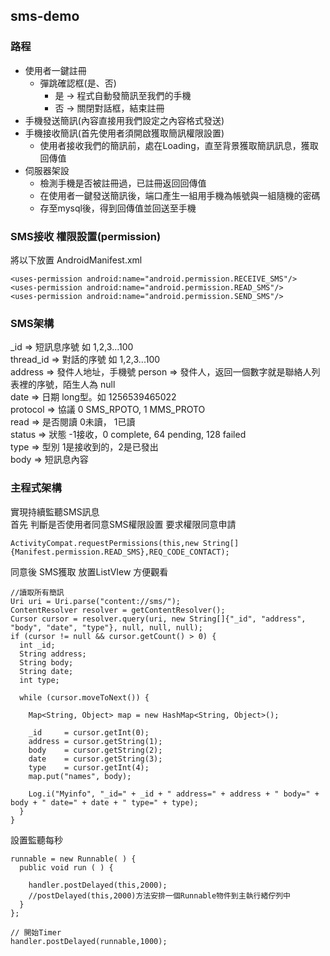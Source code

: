 ## sms-demo
### 路程
* 使用者一鍵註冊  
  * 彈跳確認框(是、否)  
    * 是 -> 程式自動發簡訊至我們的手機  
    * 否 -> 關閉對話框，結束註冊  
* 手機發送簡訊(內容直接用我們設定之內容格式發送)  
* 手機接收簡訊(首先使用者須開啟獲取簡訊權限設置)  
  * 使用者接收我們的簡訊前，處在Loading，直至背景獲取簡訊訊息，獲取回傳值  
* 伺服器架設  
  * 檢測手機是否被註冊過，已註冊返回回傳值
  * 在使用者一鍵發送簡訊後，端口產生一組用手機為帳號與一組隨機的密碼   
  * 存至mysql後，得到回傳值並回送至手機  
    
### SMS接收 權限設置(permission)
將以下放置 AndroidManifest.xml
```
<uses-permission android:name="android.permission.RECEIVE_SMS"/>
<uses-permission android:name="android.permission.READ_SMS"/>
<uses-permission android:name="android.permission.SEND_SMS"/>
```
### SMS架構
_id       => 短訊息序號 如 1,2,3...100  
thread_id => 對話的序號 如 1,2,3...100  
address   => 發件人地址，手機號
person    => 發件人，返回一個數字就是聯絡人列表裡的序號，陌生人為 null  
date      => 日期  long型。如 1256539465022  
protocol  => 協議 0 SMS_RPOTO, 1 MMS_PROTO   
read      => 是否閱讀 0未讀， 1已讀   
status    => 狀態 -1接收，0 complete, 64 pending, 128 failed   
type      => 型別 1是接收到的，2是已發出   
body      => 短訊息內容   

### 主程式架構
實現持續監聽SMS訊息  
首先 判斷是否使用者同意SMS權限設置
要求權限同意申請  
```
ActivityCompat.requestPermissions(this,new String[]{Manifest.permission.READ_SMS},REQ_CODE_CONTACT);  
```
同意後 SMS獲取 放置ListVIew 方便觀看
```
//讀取所有簡訊
Uri uri = Uri.parse("content://sms/");
ContentResolver resolver = getContentResolver();
Cursor cursor = resolver.query(uri, new String[]{"_id", "address", "body", "date", "type"}, null, null, null);
if (cursor != null && cursor.getCount() > 0) {
  int _id;
  String address;
  String body;
  String date;
  int type;
  
  while (cursor.moveToNext()) {
  
    Map<String, Object> map = new HashMap<String, Object>();
    
    _id     = cursor.getInt(0);
    address = cursor.getString(1);
    body    = cursor.getString(2);
    date    = cursor.getString(3);
    type    = cursor.getInt(4);
    map.put("names", body);
    
    Log.i("Myinfo", "_id=" + _id + " address=" + address + " body=" + body + " date=" + date + " type=" + type);
  }
}
```
設置監聽每秒
```
runnable = new Runnable( ) {
  public void run ( ) {
                   
    handler.postDelayed(this,2000);
    //postDelayed(this,2000)方法安排一個Runnable物件到主執行緒佇列中
  }
};

// 開始Timer
handler.postDelayed(runnable,1000); 
```

